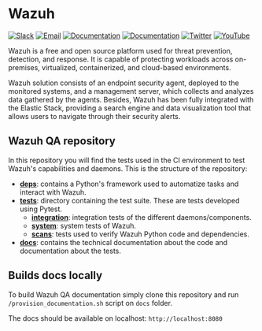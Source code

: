 # Wazuh

[![Slack](https://img.shields.io/badge/slack-join-blue.svg)](https://wazuh.com/community/join-us-on-slack/)
[![Email](https://img.shields.io/badge/email-join-blue.svg)](https://groups.google.com/forum/#!forum/wazuh)
[![Documentation](https://img.shields.io/badge/docs-view-green.svg)](https://documentation.wazuh.com)
[![Documentation](https://img.shields.io/badge/web-view-green.svg)](https://wazuh.com)
[![Twitter](https://img.shields.io/twitter/follow/wazuh?style=social)](https://twitter.com/wazuh)
[![YouTube](https://img.shields.io/youtube/views/peTSzcAueEc?style=social)](https://www.youtube.com/watch?v=peTSzcAueEc)


Wazuh is a free and open source platform used for threat prevention, detection, and response. It is capable of protecting workloads across on-premises, virtualized, containerized, and cloud-based environments.

Wazuh solution consists of an endpoint security agent, deployed to the monitored systems, and a management server, which collects and analyzes data gathered by the agents. Besides, Wazuh has been fully integrated with the Elastic Stack, providing a search engine and data visualization tool that allows users to navigate through their security alerts.

## Wazuh QA repository

In this repository you will find the tests used in the CI environment to test Wazuh's capabilities and daemons. This is the structure of the repository:

- **[deps](deps/)**:  contains a Python's framework used to automatize tasks and interact with Wazuh.
- **[tests](tests/)**: directory containing the test suite. These are tests developed using Pytest.
    - **[integration](tests/integration/)**: integration tests of the different daemons/components.
    - **[system](tests/system)**: system tests of Wazuh.
    - **[scans](tests/scans)**: tests used to verify Wazuh Python code and dependencies.
- **[docs](link/to/docs)**: contains the technical documentation about the code and documentation about the tests.

## Builds docs locally

To build Wazuh QA documentation simply clone this repository and run `/provision_documentation.sh` script on `docs` folder.

The docs should be available on localhost: `http://localhost:8080`
